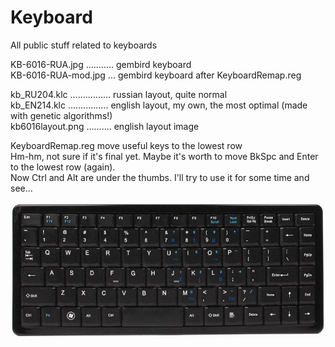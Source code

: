 # Keyboard
All public stuff related to keyboards  

KB-6016-RUA.jpg ........... gembird keyboard  
KB-6016-RUA-mod.jpg ... gembird keyboard after KeyboardRemap.reg  

kb_RU204.klc ................ russian layout, quite normal  
kb_EN214.klc ................ english layout, my own, the most optimal (made with genetic algorithms!)  
kb6016layout.png .......... english layout image  

KeyboardRemap.reg   move useful keys to the lowest row  
Hm-hm, not sure if it's final yet. Maybe it's worth to move BkSpc and Enter to the lowest row (again).  
Now Ctrl and Alt are under the thumbs. I'll try to use it for some time and see...

![KB-6016-RUA-modified](https://github.com/georgiy-pruss/Keyboard/blob/master/KB-6016-RUA-mod.jpg)

